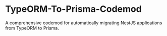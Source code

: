 # TypeORM-To-Prisma-Codemod
A comprehensive codemod for automatically migrating NestJS applications from TypeORM to Prisma.
